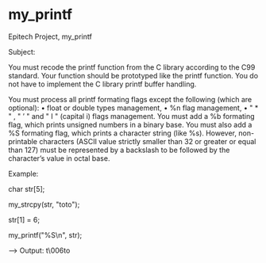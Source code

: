 # my_printf

Epitech Project, my_printf

Subject:

You must recode the printf function from the C library according to the C99 standard. Your function should be prototyped like the printf function. You do not have to implement the C library printf buffer handling.

You must process all printf formating flags except the following (which are optional): • float or double types management, • %n flag management, • " * " , " ’ " and " I " (capital i) flags management. You must add a %b formating flag, which prints unsigned numbers in a binary base. You must also add a %S formating flag, which prints a character string (like %s). However, non-printable characters (ASCII value strictly smaller than 32 or greater or equal than 127) must be represented by a backslash to be followed by the character’s value in octal base.

Example:

char str[5];

my_strcpy(str, "toto");

str[1] = 6;

my_printf("%S\n", str);

--> Output: t\006to
